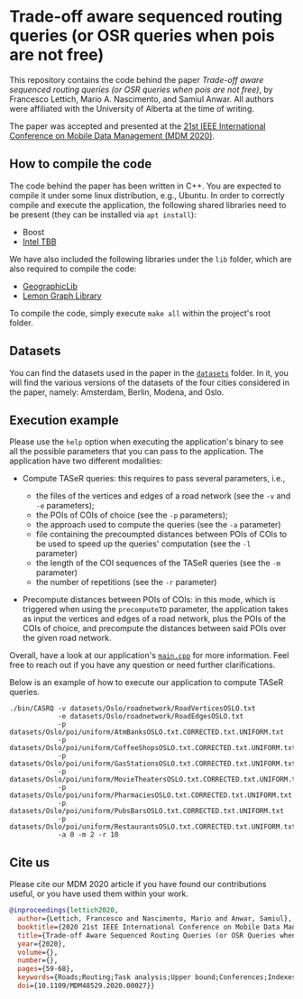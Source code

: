 # Trade-off aware sequenced routing queries (or OSR queries when pois are not free)

This repository contains the code behind the paper *Trade-off aware sequenced routing queries (or OSR queries when pois are not free)*, by Francesco Lettich, Mario A. Nascimento, and Samiul Anwar. All authors were affiliated with the University of Alberta at the time of writing.

The paper was accepted and presented at the [21st IEEE International Conference on Mobile Data Management (MDM 2020)](https://mdmconferences.org/mdm2020/).


## How to compile the code

The code behind the paper has been written in C++. You are expected to compile it under some linux distribution, e.g., Ubuntu. 
In order to correctly compile and execute the application, the following shared libraries need to be present (they can be installed via ```apt install```):

- Boost
- [Intel TBB](https://www.intel.com/content/www/us/en/developer/tools/oneapi/onetbb.html)

We have also included the following libraries under the ```lib``` folder, which are also required to compile the code:
  
- [GeographicLib](https://geographiclib.sourceforge.io/)
- [Lemon Graph Library](https://en.wikipedia.org/wiki/LEMON_(C%2B%2B_library))

To compile the code, simply execute ```make all``` within the project's root folder.


## Datasets

You can find the datasets used in the paper in the [```datasets```](https://github.com/Fr4nz83/Taser-query/tree/main/datasets) folder. In it, you will find the various versions of the datasets of the four cities considered in the paper, namely: Amsterdam, Berlin, Modena, and Oslo.


## Execution example

Please use the ```help``` option when executing the application's binary to see all the possible parameters that you can pass to the application. The application have two different modalities:

- Compute TASeR queries: this requires to pass several parameters, i.e.,
  - the files of the vertices and edges of a road network (see the ```-v``` and ```-e``` parameters);
  - the POIs of COIs of choice (see the ```-p``` parameters);
  - the approach used to compute the queries (see the ```-a``` parameter)
  - file containing the precoumpted distances between POIs of COIs to be used to speed up the queries' computation (see the ```-l``` parameter)
  - the length of the COI sequences of the TASeR queries (see the ```-m``` parameter)
  - the number of repetitions (see the ```-r``` parameter)
    
- Precompute distances between POIs of COIs: in this mode, which is triggered when using the ```precomputeTD``` parameter, the application takes as input the vertices and edges of a road network, plus the POIs of the COIs of choice, and precompute the distances between said POIs over the given road network.

Overall, have a look at our application's [```main.cpp```](https://github.com/Fr4nz83/Taser-query/blob/main/src/main.cpp) for more information. Feel free to reach out if you have any question or need further clarifications.

Below is an example of how to execute our application to compute TASeR queries. 

```
./bin/CASRQ -v datasets/Oslo/roadnetwork/RoadVerticesOSLO.txt
            -e datasets/Oslo/roadnetwork/RoadEdgesOSLO.txt 
            -p datasets/Oslo/poi/uniform/AtmBanksOSLO.txt.CORRECTED.txt.UNIFORM.txt
            -p datasets/Oslo/poi/uniform/CoffeeShopsOSLO.txt.CORRECTED.txt.UNIFORM.txt
            -p datasets/Oslo/poi/uniform/GasStationsOSLO.txt.CORRECTED.txt.UNIFORM.txt
            -p datasets/Oslo/poi/uniform/MovieTheatersOSLO.txt.CORRECTED.txt.UNIFORM.txt
            -p datasets/Oslo/poi/uniform/PharmaciesOSLO.txt.CORRECTED.txt.UNIFORM.txt
            -p datasets/Oslo/poi/uniform/PubsBarsOSLO.txt.CORRECTED.txt.UNIFORM.txt
            -p datasets/Oslo/poi/uniform/RestaurantsOSLO.txt.CORRECTED.txt.UNIFORM.txt
            -a 0 -m 2 -r 10
```


## Cite us

Please cite our MDM 2020 article if you have found our contributions useful, or you have used them within your work.

```bibtex
@inproceedings{lettich2020,
  author={Lettich, Francesco and Nascimento, Mario and Anwar, Samiul},
  booktitle={2020 21st IEEE International Conference on Mobile Data Management (MDM)}, 
  title={Trade-off Aware Sequenced Routing Queries (or OSR Queries when POIs are not Free)}, 
  year={2020},
  volume={},
  number={},
  pages={59-68},
  keywords={Roads;Routing;Task analysis;Upper bound;Conferences;Indexes;Fuels;Optimal Sequenced Routing;Road Networks;Linear Skylines;Trade-off Aware Sequenced Routing},
  doi={10.1109/MDM48529.2020.00027}}
